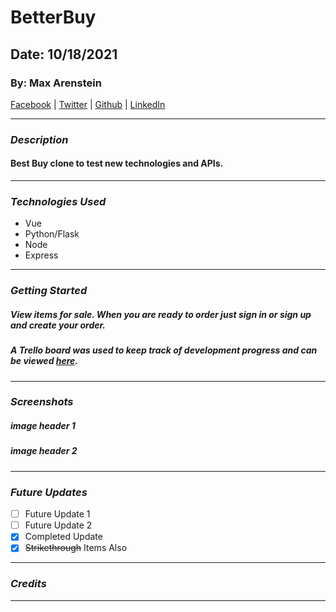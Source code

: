 # BetterBuy

## Date: 10/18/2021

### By: Max Arenstein

[Facebook](https://www.facebook.com/max.arenstein/) | [Twitter](https://twitter.com/MisterMindX) | [Github](https://github.com/MistermindX) | [LinkedIn](https://www.linkedin.com/in/max-arenstein/)

---

### **_Description_**

#### Best Buy clone to test new technologies and APIs.

---

### **_Technologies Used_**

- Vue
- Python/Flask
- Node
- Express

---

### **_Getting Started_**

##### View items for sale. When you are ready to order just sign in or sign up and create your order.

##### A Trello board was used to keep track of development progress and can be viewed [here](https://trello.com/b/yI6rz9xg/better-buy).

<!-- ##### The project itself was deployed and can be viewed [here](URL). -->

---

### **_Screenshots_**

##### image header 1

##### image header 2

---

### **_Future Updates_**

- [ ] Future Update 1
- [ ] Future Update 2
- [x] Completed Update
- [x] ~~Strikethrough~~ Items Also

---

### **_Credits_**

---
